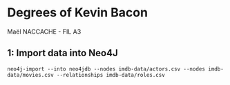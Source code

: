 # Degrees of Kevin Bacon

Maël NACCACHE - FIL A3

## 1: Import data into Neo4J

	neo4j-import --into neo4jdb --nodes imdb-data/actors.csv --nodes imdb-data/movies.csv --relationships imdb-data/roles.csv


